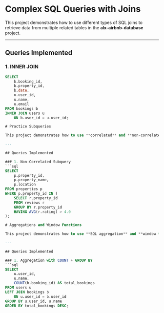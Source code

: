 # Complex SQL Queries with Joins

This project demonstrates how to use different types of SQL joins to retrieve data from multiple related tables in the **alx-airbnb-database** project.

---

## Queries Implemented

### 1. INNER JOIN
```sql
SELECT 
    b.booking_id,
    b.property_id,
    b.date,
    u.user_id,
    u.name,
    u.email
FROM bookings b
INNER JOIN users u 
    ON b.user_id = u.user_id;

# Practice Subqueries

This project demonstrates how to use **correlated** and **non-correlated subqueries** in SQL within the **alx-airbnb-database** project.

---

## Queries Implemented

### 1. Non-Correlated Subquery
```sql
SELECT 
    p.property_id,
    p.property_name,
    p.location
FROM properties p
WHERE p.property_id IN (
    SELECT r.property_id
    FROM reviews r
    GROUP BY r.property_id
    HAVING AVG(r.rating) > 4.0
);

# Aggregations and Window Functions

This project demonstrates how to use **SQL aggregation** and **window functions** to analyze booking and property data in the **alx-airbnb-database**.

---

## Queries Implemented

### 1. Aggregation with COUNT + GROUP BY
```sql
SELECT 
    u.user_id,
    u.name,
    COUNT(b.booking_id) AS total_bookings
FROM users u
LEFT JOIN bookings b 
    ON u.user_id = b.user_id
GROUP BY u.user_id, u.name
ORDER BY total_bookings DESC;


